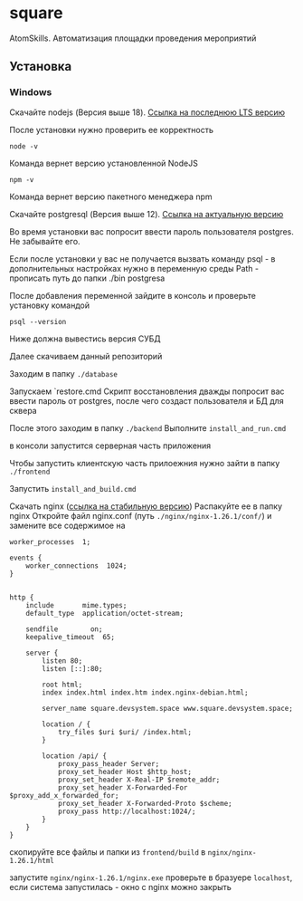 # square

AtomSkills. Автоматизация площадки проведения мероприятий

## Установка

### Windows

Скачайте nodejs (Версия выше 18). [Ссылка на последнюю LTS версию](https://nodejs.org/en)

После установки нужно проверить ее корректность

```shell
node -v
```

Команда вернет версию установленной NodeJS

```shell
npm -v
```

Команда вернет версию пакетного менеджера npm

Скачайте postgresql (Версия выше 12). [Ссылка на актуальную версию](https://www.postgresql.org/download/)

Во время установки вас попросит ввести пароль пользователя postgres. Не забывайте его.

Если после установки у вас не получается вызвать команду psql - в дополнительных настройках
нужно в переменную среды Path - прописать путь до папки ./bin postgresa

После добавления переменной зайдите в консоль и проверьте установку командой

```shell
psql --version
```

Ниже должна вывестись версия СУБД

Далее скачиваем данный репозиторий

Заходим в папку `./database`

Запускаем `restore.cmd
Скрипт восстановления дважды попросит вас ввести пароль от postgres, после чего создаст пользователя и БД для сквера

После этого заходим в папку `./backend`
Выполните `install_and_run.cmd`

в консоли запустится серверная часть приложения

Чтобы запустить клиентскую часть прилоежния нужно зайти в папку `./frontend`

Запустить `install_and_build.cmd`

Скачать nginx ([ссылка на стабильную версию](https://nginx.org/download/nginx-1.26.1.zip))
Распакуйте ее в папку nginx
Откройте файл nginx.conf (путь `./nginx/nginx-1.26.1/conf/`)
и замените все содержимое на

```nginx configuration
worker_processes  1;

events {
    worker_connections  1024;
}


http {
    include       mime.types;
    default_type  application/octet-stream;

    sendfile        on;
    keepalive_timeout  65;

	server {
		listen 80;
		listen [::]:80;

		root html;
		index index.html index.htm index.nginx-debian.html;

		server_name square.devsystem.space www.square.devsystem.space;

		location / {
			try_files $uri $uri/ /index.html;
		}

		location /api/ {
			proxy_pass_header Server;
			proxy_set_header Host $http_host;
			proxy_set_header X-Real-IP $remote_addr;
			proxy_set_header X-Forwarded-For $proxy_add_x_forwarded_for;
			proxy_set_header X-Forwarded-Proto $scheme;
			proxy_pass http://localhost:1024/;
		}
	}
}
```

скопируйте все файлы и папки из `frontend/build` в `nginx/nginx-1.26.1/html`

запустите `nginx/nginx-1.26.1/nginx.exe`
проверьте в бразуере `localhost`, если система запустилась - окно с nginx можно закрыть